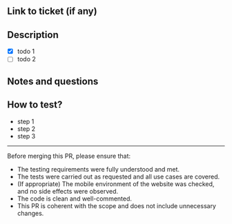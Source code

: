 ## Link to ticket (if any) 

## Description

- [x] todo 1
- [ ] todo 2

## Notes and questions

## How to test?

- step 1
- step 2
- step 3

---

Before merging this PR, please ensure that:

- The testing requirements were fully understood and met.
- The tests were carried out as requested and all use cases are covered.
- (If appropriate) The mobile environment of the website was checked, and no side effects were observed.
- The code is clean and well-commented.
- This PR is coherent with the scope and does not include unnecessary changes.
